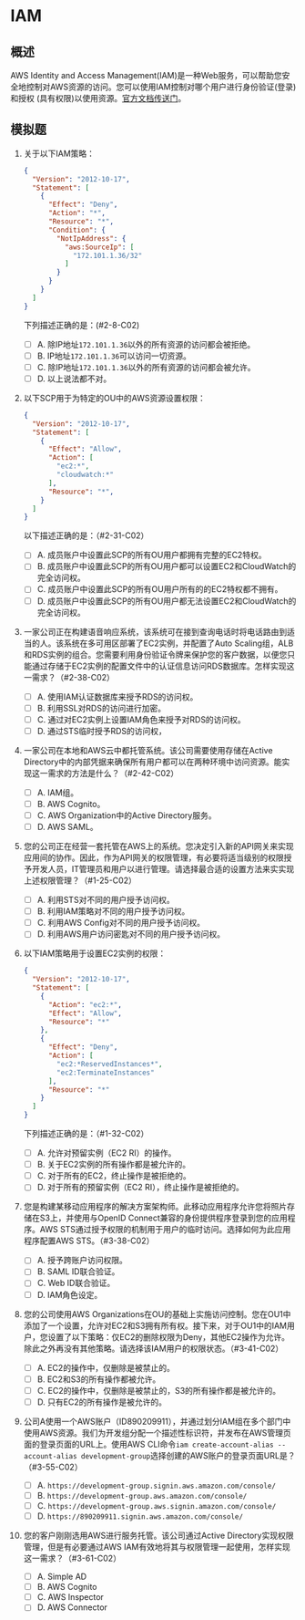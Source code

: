 # IAM

## 概述

AWS Identity and Access Management(IAM)是一种Web服务，可以帮助您安全地控制对AWS资源的访问。您可以使用IAM控制对哪个用户进行身份验证(登录)和授权 (具有权限)以使用资源。[官方文档传送门](https://docs.aws.amazon.com/zh_cn/IAM/latest/UserGuide/introduction.html)。

## 模拟题

1. 关于以下IAM策略：

   ```json
   {
     "Version": "2012-10-17",
     "Statement": [
       {
         "Effect": "Deny",
         "Action": "*",
         "Resource": "*",
         "Condition": {
           "NotIpAddress": {
             "aws:SourceIp": [
               "172.101.1.36/32"
             ]
           }
         }
       }
     ]
   }
   ```

   下列描述正确的是：(#2-8-C02)

   - [ ] A. 除IP地址`172.101.1.36`以外的所有资源的访问都会被拒绝。
   - [ ] B. IP地址`172.101.1.36`可以访问一切资源。
   - [ ] C. 除IP地址`172.101.1.36`以外的所有资源的访问都会被允许。
   - [ ] D. 以上说法都不对。

2. 以下SCP用于为特定的OU中的AWS资源设置权限：

   ```json
   {
     "Version": "2012-10-17",
     "Statement": [
       {
         "Effect": "Allow",
         "Action": [
           "ec2:*",
           "cloudwatch:*"
         ],
         "Resource": "*",
       }
     ]
   }
   ```

   以下描述正确的是：（#2-31-C02）
   - [ ] A. 成员账户中设置此SCP的所有OU用户都拥有完整的EC2特权。
   - [ ] B. 成员账户中设置此SCP的所有OU用户都可以设置EC2和CloudWatch的完全访问权。
   - [ ] C. 成员账户中设置此SCP的所有OU用户所有的的EC2特权都不拥有。
   - [ ] D. 成员账户中设置此SCP的所有OU用户都无法设置EC2和CloudWatch的完全访问权。

3. 一家公司正在构建语音响应系统，该系统可在接到查询电话时将电话路由到适当的人。该系统在多可用区部署了EC2实例，并配置了Auto Scaling组，ALB和RDS实例的组合。您需要利用身份验证令牌来保护您的客户数据，以便您只能通过存储于EC2实例的配置文件中的认证信息访问RDS数据库。怎样实现这一需求？（#2-38-C02）
   - [ ] A. 使用IAM认证数据库来授予RDS的访问权。
   - [ ] B. 利用SSL对RDS的访问进行加密。
   - [ ] C. 通过对EC2实例上设置IAM角色来授予对RDS的访问权。
   - [ ] D. 通过STS临时授予RDS的访问权，

4. 一家公司在本地和AWS云中都托管系统。该公司需要使用存储在Active Directory中的内部凭据来确保所有用户都可以在两种环境中访问资源。能实现这一需求的方法是什么？（#2-42-C02）
   - [ ] A. IAM组。
   - [ ] B. AWS Cognito。
   - [ ] C. AWS Organization中的Active Directory服务。
   - [ ] D. AWS SAML。

5. 您的公司正在经营一套托管在AWS上的系统。您决定引入新的API网关来实现应用间的协作。因此，作为API网关的权限管理，有必要将适当级别的权限授予开发人员，IT管理员和用户以进行管理。请选择最合适的设置方法来实实现上述权限管理？（#1-25-C02）
   - [ ] A. 利用STS对不同的用户授予访问权。
   - [ ] B. 利用IAM策略对不同的用户授予访问权。
   - [ ] C. 利用AWS Config对不同的用户授予访问权。
   - [ ] D. 利用AWS用户访问密匙对不同的用户授予访问权。

6. 以下IAM策略用于设置EC2实例的权限：

   ```json
   {
     "Version": "2012-10-17",
     "Statement": [
       {
         "Action": "ec2:*",
         "Effect": "Allow",
         "Resource": "*"
       },
       {
         "Effect": "Deny",
         "Action": [
           "ec2:*ReservedInstances*",
           "ec2:TerminateInstances"
         ],
         "Resource": "*"
       }
     ]
   }
   ```

   下列描述正确的是：（#1-32-C02）

   - [ ] A. 允许对预留实例（EC2 RI）的操作。
   - [ ] B. 关于EC2实例的所有操作都是被允许的。
   - [ ] C. 对于所有的EC2，终止操作是被拒绝的。
   - [ ] D. 对于所有的预留实例（EC2 RI），终止操作是被拒绝的。

7. 您是构建某移动应用程序的解决方案架构师。此移动应用程序允许您将照片存储在S3上，并使用与OpenID Connect兼容的身份提供程序登录到您的应用程序。AWS STS通过授予权限的机制用于用户的临时访问。选择如何为此应用程序配置AWS STS。（#3-38-C02）
   - [ ] A. 授予跨账户访问权限。
   - [ ] B. SAML ID联合验证。
   - [ ] C. Web ID联合验证。
   - [ ] D. IAM角色设定。

8. 您的公司使用AWS Organizations在OU的基础上实施访问控制。您在OU1中添加了一个设置，允许对EC2和S3拥有所有权。接下来，对于OU1中的IAM用户，您设置了以下策略：仅EC2的删除权限为Deny，其他EC2操作为允许。除此之外再没有其他策略。请选择该IAM用户的权限状态。（#3-41-C02）
   - [ ] A. EC2的操作中，仅删除是被禁止的。
   - [ ] B. EC2和S3的所有操作都被允许。
   - [ ] C. EC2的操作中，仅删除是被禁止的，S3的所有操作都是被允许的。
   - [ ] D. 只有EC2的所有操作是被允许的。

9. 公司A使用一个AWS账户（ID890209911），并通过划分IAM组在多个部门中使用AWS资源。我们为开发组分配一个描述性标识符，并发布在AWS管理页面的登录页面的URL上。使用AWS CLI命令`iam create-account-alias --account-alias development-group`选择创建的AWS账户的登录页面URL是？（#3-55-C02）
   - [ ] A. `https://development-group.signin.aws.amazon.com/console/`
   - [ ] B. `https://development-group.aws.amazon.com/console/`
   - [ ] C. `https://development-group.aws.signin.amazon.com/console/`
   - [ ] D. `https://890209911.signin.aws.amazon.com/console/`

10. 您的客户刚刚选用AWS进行服务托管。该公司通过Active Directory实现权限管理，但是有必要通过AWS IAM有效地将其与权限管理一起使用，怎样实现这一需求？（#3-61-C02）
    - [ ] A. Simple AD
    - [ ] B. AWS Cognito
    - [ ] C. AWS Inspector
    - [ ] D. AWS Connector
